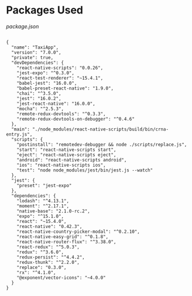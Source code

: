 # Packages Used

_package.json_

<pre class="line-numbers"><code class="language-json">
{
  "name": "TaxiApp",
  "version": "7.0.0",
  "private": true,
  "devDependencies": {
    "react-native-scripts": "0.0.26",
    "jest-expo": "^0.3.0",
    "react-test-renderer": "~15.4.1",
    "babel-jest": "16.0.0",
    "babel-preset-react-native": "1.9.0",
    "chai": "^3.5.0",
    "jest": "16.0.2",
    "jest-react-native": "16.0.0",
    "mocha": "^2.5.3",
    "remote-redux-devtools": "^0.3.3",
    "remote-redux-devtools-on-debugger": "^0.4.6"
  },
  "main": "./node_modules/react-native-scripts/build/bin/crna-entry.js",
  "scripts": {
    "postinstall": "remotedev-debugger && node ./scripts/replace.js",
    "start": "react-native-scripts start",
    "eject": "react-native-scripts eject",
    "android": "react-native-scripts android",
    "ios": "react-native-scripts ios",
    "test": "node node_modules/jest/bin/jest.js --watch"
  },
  "jest": {
    "preset": "jest-expo"
  },
  "dependencies": {
    "lodash": "^4.13.1",
    "moment": "^2.17.1",
    "native-base": "2.1.0-rc.2",
    "expo": "^15.1.0",
    "react": "~15.4.0",
    "react-native": "0.42.3",
    "react-native-country-picker-modal": "^0.2.10",
    "react-native-easy-grid": "^0.1.8",
    "react-native-router-flux": "^3.38.0",
    "react-redux": "^5.0.3",
    "redux": "^3.6.0",
    "redux-persist": "^4.4.2",
    "redux-thunk": "^2.2.0",
    "replace": "0.3.0",
    "rx": "^4.1.0",
    "@exponent/vector-icons": "~4.0.0"
  }
}</code></pre>
